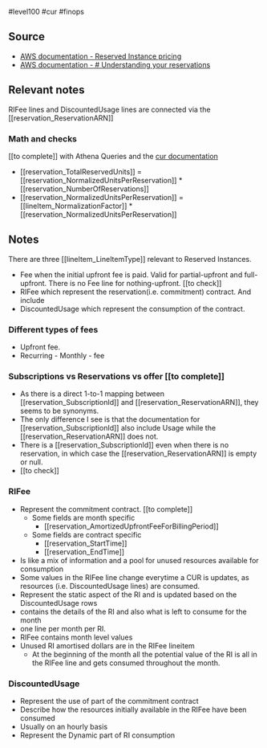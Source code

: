 #level100 #cur #finops 

## Source
- [AWS documentation - Reserved Instance pricing](https://aws.amazon.com/ec2/pricing/reserved-instances/pricing/)
- [AWS documentation - # Understanding your reservations](https://docs.aws.amazon.com/cur/latest/userguide/understanding-ri.html)

## Relevant notes

RIFee lines and DiscountedUsage lines are connected via the [[reservation_ReservationARN]]

### Math and checks
[[to complete]] with Athena Queries and the [cur documentation](https://docs.aws.amazon.com/cur/latest/userguide/reservation-columns.html)
-  [[reservation_TotalReservedUnits]] = [[reservation_NormalizedUnitsPerReservation]] * [[reservation_NumberOfReservations]]
- [[reservation_NormalizedUnitsPerReservation]] = [[lineItem_NormalizationFactor]] * [[reservation_NormalizedUnitsPerReservation]]

## Notes
There are three  [[lineItem_LineItemType]] relevant to Reserved Instances. 
- Fee when the initial upfront fee is paid. Valid for partial-upfront and full-upfront. There is no Fee line for nothing-upfront. [[to check]]
- RIFee which represent the reservation(i.e. commitment) contract. And include  
- DiscountedUsage which represent the consumption of the contract. 

### Different types of fees
- Upfront fee. 
- Recurring - Monthly - fee

### Subscriptions vs Reservations vs offer [[to complete]]
- As there is a direct 1-to-1 mapping between [[reservation_SubscriptionId]] and [[reservation_ReservationARN]], they seems to be synonyms. 
- The only difference I see is that the documentation for [[reservation_SubscriptionId]] also include Usage while the [[reservation_ReservationARN]] does not. 
- There is a [[reservation_SubscriptionId]] even when there is no reservation, in which case the [[reservation_ReservationARN]] is empty or null.
- [[to check]]

### RIFee
- Represent the commitment contract.  [[to complete]]
	- Some fields are month specific
		- [[reservation_AmortizedUpfrontFeeForBillingPeriod]]
	- Some fields are contract specific
		- [[reservation_StartTime]]
		- [[reservation_EndTime]]
- Is like a mix of information and a pool for unused resources available for consumption
- Some values in the RIFee line change everytime a CUR is updates, as resources (i.e. DiscountedUsage lines) are consumed.
- Represent the static aspect of the RI and is updated based on the DiscountedUsage rows
- contains the details of the RI and also what is left to consume for the month
- one line per month per RI. 
- RIFee contains month level values 
- Unused RI amortised dollars are in the RIFee lineitem
	- At the beginning of the month all the potential value of the RI is all in the RIFee line and gets consumed throughout the month. 

### DiscountedUsage 
- Represent the use of part of the commitment contract
- Describe how the resources initially available in the RIFee have been consumed
- Usually on an hourly basis
- Represent the Dynamic part of RI consumption

